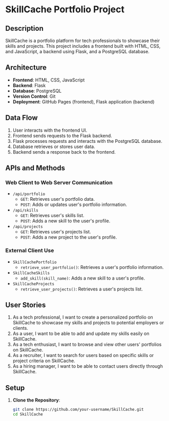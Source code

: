 # SkillCache Portfolio Project

## Description
SkillCache is a portfolio platform for tech professionals to showcase their skills and projects. This project includes a frontend built with HTML, CSS, and JavaScript, a backend using Flask, and a PostgreSQL database.

## Architecture
- **Frontend**: HTML, CSS, JavaScript
- **Backend**: Flask
- **Database**: PostgreSQL
- **Version Control**: Git
- **Deployment**: GitHub Pages (frontend), Flask application (backend)

## Data Flow
1. User interacts with the frontend UI.
2. Frontend sends requests to the Flask backend.
3. Flask processes requests and interacts with the PostgreSQL database.
4. Database retrieves or stores user data.
5. Backend sends a response back to the frontend.

## APIs and Methods
### Web Client to Web Server Communication
- `/api/portfolio`
  - `GET`: Retrieves user's portfolio data.
  - `POST`: Adds or updates user's portfolio information.
- `/api/skills`
  - `GET`: Retrieves user's skills list.
  - `POST`: Adds a new skill to the user's profile.
- `/api/projects`
  - `GET`: Retrieves user's projects list.
  - `POST`: Adds a new project to the user's profile.

### External Client Use
- `SkillCachePortfolio`
  - `retrieve_user_portfolio()`: Retrieves a user's portfolio information.
- `SkillCacheSkills`
  - `add_skill(skill_name)`: Adds a new skill to a user's profile.
- `SkillCacheProjects`
  - `retrieve_user_projects()`: Retrieves a user's projects list.

## User Stories
1. As a tech professional, I want to create a personalized portfolio on SkillCache to showcase my skills and projects to potential employers or clients.
2. As a user, I want to be able to add and update my skills easily on SkillCache.
3. As a tech enthusiast, I want to browse and view other users' portfolios on SkillCache.
4. As a recruiter, I want to search for users based on specific skills or project criteria on SkillCache.
5. As a hiring manager, I want to be able to contact users directly through SkillCache.

## Setup

1. **Clone the Repository**:
   ```bash
   git clone https://github.com/your-username/SkillCache.git
   cd SkillCache

